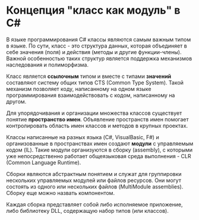 # Концепция "класс как модуль" в C#

В языке программирования C# классы являются самым важным типом в языке. По сути, класс - это структура данных, которая объединяет в себе значения (поля) и действия (методы и другие функции-члены). Важной особенностью таких структур является поддержка механизмов наследования и полиморфизма.

Класс является **ссылочным** типом и вместе с типами **значений** составляют систему общих типов CTS (Common Type System). Такой механизм позволяет коду, написанному на одном языке программирования взаимодействовать с кодом, написанному на другом.

Для упорядочивания и организации множества классов существует понятие **пространство имен**. Объявление пространств имен помогает контролировать область имен классов и методов в крупных проектах. 

Классы написанные на разных языка (C#, VisualBasic, F#) и организованные в пространствах имен создают **модули** с управляемым кодом (IL). Такие модули организуются в сборку (assembly), с которыми уже непосредственно работает общеязыковая среда выполнения - CLR (Common Language Runtime).

Сборки являются абстрактным понятием и служат для группировки нескольких управляемых модулей или файлов ресурсов. Они могут состоять из одного или нескольких файлов (MultiModule assemblies). Сборку еще можно назвать компонентом.

Каждая сборка представляет собой либо исполняемое приложение, либо библиотеку DLL, содержащую набор типов (или классов).
